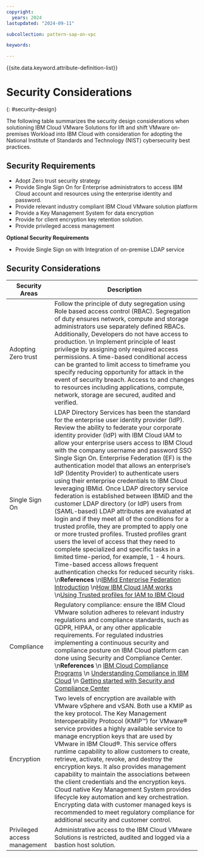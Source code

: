 ```yaml
---
copyright:
  years: 2024
lastupdated: "2024-09-11"

subcollection: pattern-sap-on-vpc

keywords:

---
```


{{site.data.keyword.attribute-definition-list}}

# Security Considerations

{: \#security-design}

The following table summarizes the security design considerations when solutioning IBM Cloud VMware Solutions for lift and shift VMware on-premises Workload into IBM Cloud with consideration for adopting the National Institute of Standards and Technology (NIST) cybersecurity best practices.

## Security Requirements

-   Adopt Zero trust security strategy
-   Provide Single Sign On for Enterprise administrators to access IBM Cloud account and resources using the enterprise identity and password.
-   Provide relevant industry compliant IBM Cloud VMware solution platform
-   Provide a Key Management System for data encryption
-   Provide for client encryption key retention solution.
-   Provide privileged access management

**Optional Security Requirements**

-   Provide Single Sign on with Integration of on-premise LDAP service

## Security Considerations

| Security Areas               | Description                                                                                                                                                                                                                                                                                                                                                                                                                                                                                                                                                                                                                                                                                                                                                                                                                                                                                                                                                                                                                                                                                                                                                                                                                                                                                                                                                                                                                                 |
|------------------------------|---------------------------------------------------------------------------------------------------------------------------------------------------------------------------------------------------------------------------------------------------------------------------------------------------------------------------------------------------------------------------------------------------------------------------------------------------------------------------------------------------------------------------------------------------------------------------------------------------------------------------------------------------------------------------------------------------------------------------------------------------------------------------------------------------------------------------------------------------------------------------------------------------------------------------------------------------------------------------------------------------------------------------------------------------------------------------------------------------------------------------------------------------------------------------------------------------------------------------------------------------------------------------------------------------------------------------------------------------------------------------------------------------------------------------------------------|
| Adopting Zero trust          | Follow the principle of duty segregation using Role based access control (RBAC). Segregation of duty ensures network, compute and storage administrators use separately defined RBACs. Additionally, Developers do not have access to production. \\n Implement principle of least privilege by assigning only required access permissions. A time-based conditional access can be granted to limit access to timeframe you specify reducing opportunity for attack in the event of security breach. Access to and changes to resources including applications, compute, network, storage are secured, audited and verified.                                                                                                                                                                                                                                                                                                                                                                                                                                                                                                                                                                                                                                                                                                                                                                                                                |
| Single Sign On               | LDAP Directory Services has been the standard for the enterprise user identity provider (IdP). Review the ability to federate your corporate identity provider (IdP) with IBM Cloud IAM to allow your enterprise users access to IBM Cloud with the company username and password SSO Single Sign On.  Enterprise Federation (EF) is the authentication model that allows an enterprise’s IdP (Identity Provider) to authenticate users using their enterprise credentials to IBM Cloud leveraging IBMid. Once LDAP directory service federation is established between IBMiD and the customer LDAP directory (or IdP) users from (SAML-based) LDAP attributes are evaluated at login and if they meet all of the conditions for a trusted profile, they are prompted to apply one or more trusted profiles. Trusted profiles grant users the level of access that they need to complete specialized and specific tasks in a limited time-period, for example, 1 - 4 hours. Time-based access allows frequent authentication checks for reduced security risks. \\n**References** \\n[IBMid Enterprise Federation Introduction](https://www.ibm.com/docs/en/ief?topic=introduction) \\n[How IBM Cloud IAM works](https://test.cloud.ibm.com/docs/account?topic=account-iamoverview) \\n[Using Trusted profiles for IAM to IBM Cloud](https://test.cloud.ibm.com/docs/account?topic=account-access-management-overview#trusted-profiles-iam) |
| Compliance                   | Regulatory compliance: ensure the IBM Cloud VMware solution adheres to relevant industry regulations and compliance standards, such as GDPR, HIPAA, or any other applicable requirements.  For regulated industries implementing a continuous security and compliance posture on IBM Cloud platform can done using Security and Compliance Center.  \\n**References** \\n [IBM Cloud Compliance Programs](https://www.ibm.com/cloud/compliance) \\n [Understanding Compliance in IBM Cloud](https://test.cloud.ibm.com/docs/overview?topic=overview-compliance) \\n [Getting started with Security and Compliance Center](https://test.cloud.ibm.com/docs/security-compliance?topic=security-compliance-getting-started)                                                                                                                                                                                                                                                                                                                                                                                                                                                                                                                                                                                                                                                                                                                    |
| Encryption                   | Two levels of encryption are available with VMware vSphere and vSAN. Both use a KMIP as the key protocol. The Key Management Interoperability Protocol (KMIP™) for VMware® service provides a highly available service to manage encryption keys that are used by VMware in IBM Cloud®. This service offers runtime capability to allow customers to create, retrieve, activate, revoke, and destroy the encryption keys. It also provides management capability to maintain the associations between the client credentials and the encryption keys. Cloud native Key Management System provides lifecycle key automation and key orchestration.  Encrypting data with customer managed keys is recommended to meet regulatory compliance for additional security and customer control.                                                                                                                                                                                                                                                                                                                                                                                                                                                                                                                                                                                                                                                    |
| Privileged access management | Administrative access to the IBM Cloud VMware Solutions is restricted, audited and logged via a bastion host solution.                                                                                                                                                                                                                                                                                                                                                                                                                                                                                                                                                                                                                                                                                                                                                                                                                                                                                                                                                                                                                                                                                                                                                                                                                                                                                                                      |
